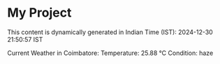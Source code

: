 # My Project

This content is dynamically generated in Indian Time (IST): 2024-12-30 21:50:57 IST


Current Weather in Coimbatore:
Temperature: 25.88 °C
Condition: haze

